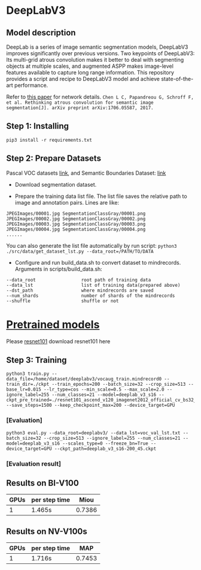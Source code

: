 # DeepLabV3

## Model description
DeepLab is a series of image semantic segmentation models, DeepLabV3 improves significantly over previous versions. Two keypoints of DeepLabV3: Its multi-grid atrous convolution makes it better to deal with segmenting objects at multiple scales, and augmented ASPP makes image-level features available to capture long range information.
This repository provides a script and recipe to DeepLabV3 model and achieve state-of-the-art performance.

Refer to [this paper][1] for network details.
`Chen L C, Papandreou G, Schroff F, et al. Rethinking atrous convolution for semantic image segmentation[J]. arXiv preprint arXiv:1706.05587, 2017.`

[1]: https://arxiv.org/abs/1706.05587
## Step 1: Installing
```
pip3 install -r requirements.txt
```
## Step 2: Prepare Datasets

Pascal VOC datasets [link](https://pjreddie.com/projects/pascal-voc-dataset-mirror), and Semantic Boundaries Dataset: [link](https://www2.eecs.berkeley.edu/Research/Projects/CS/vision/grouping/semantic_contours/benchmark.tgz)

- Download segmentation dataset.

- Prepare the training data list file. The list file saves the relative path to image and annotation pairs. Lines are like:

```shell
JPEGImages/00001.jpg SegmentationClassGray/00001.png
JPEGImages/00002.jpg SegmentationClassGray/00002.png
JPEGImages/00003.jpg SegmentationClassGray/00003.png
JPEGImages/00004.jpg SegmentationClassGray/00004.png
......
```

You can also generate the list file automatically by run script: `python3 ./src/data/get_dataset_lst.py --data_root=/PATH/TO/DATA`

- Configure and run build_data.sh to convert dataset to mindrecords. Arguments in scripts/build_data.sh:

 ```shell
 --data_root                 root path of training data
 --data_lst                  list of training data(prepared above)
 --dst_path                  where mindrecords are saved
 --num_shards                number of shards of the mindrecords
 --shuffle                   shuffle or not
 ```

# [Pretrained models](#contents)
Please [resnet101](https://download.mindspore.cn/model_zoo/r1.2/resnet101_ascend_v120_imagenet2012_official_cv_bs32_acc78/) download resnet101 here

## Step 3: Training
```
python3 train.py --data_file=/home/dataset/deeplabv3/vocaug_train.mindrecord0 --train_dir=./ckpt --train_epochs=200 --batch_size=32 --crop_size=513 --base_lr=0.015 --lr_type=cos --min_scale=0.5 --max_scale=2.0 --ignore_label=255 --num_classes=21 --model=deeplab_v3_s16 --ckpt_pre_trained=./resnet101_ascend_v120_imagenet2012_official_cv_bs32_acc78.ckpt --save_steps=1500 --keep_checkpoint_max=200 --device_target=GPU
```
### [Evaluation]
```
python3 eval.py --data_root=deeplabv3/ --data_lst=voc_val_lst.txt --batch_size=32 --crop_size=513 --ignore_label=255 --num_classes=21 --model=deeplab_v3_s16 --scales_type=0 --freeze_bn=True --device_target=GPU --ckpt_path=deeplab_v3_s16-200_45.ckpt
```
### [Evaluation result]
## Results on BI-V100

| GPUs | per step time  |  Miou  |
|------|--------------  |--------|
|  1   |   1.465s       | 0.7386 |

## Results on NV-V100s

| GPUs | per step time  |  MAP  |
|------|--------------  |-------|
|  1   |   1.716s       | 0.7453|
